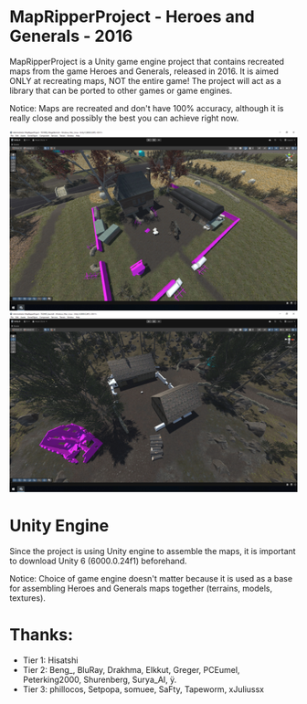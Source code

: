 ﻿# MapRipperProject - Heroes and Generals - 2016
MapRipperProject is a Unity game engine project that contains recreated maps from the game Heroes and Generals, released in 2016. It is aimed ONLY at recreating maps, NOT the entire game! The project will act as a library that can be ported to other games or game engines.

Notice: Maps are recreated and don't have 100% accuracy, although it is really close and possibly the best you can achieve right now.

![Image1](Image1.jpg)
![Image2](Image2.jpg)
# Unity Engine
Since the project is using Unity engine to assemble the maps, it is important to download Unity 6 (6000.0.24f1) beforehand.

Notice: Choice of game engine doesn't matter because it is used as a base for assembling Heroes and Generals maps together (terrains, models, textures).
# Thanks:
- Tier 1: Hisatshi
- Tier 2: Beng_, BluRay, Drakhma, Elkkut, Greger, PCEumel, Peterking2000, Shurenberg, Surya_AI, ÿ.
- Tier 3: phillocos, Setpopa, somuee, SaFty, Tapeworm, xJuliussx
